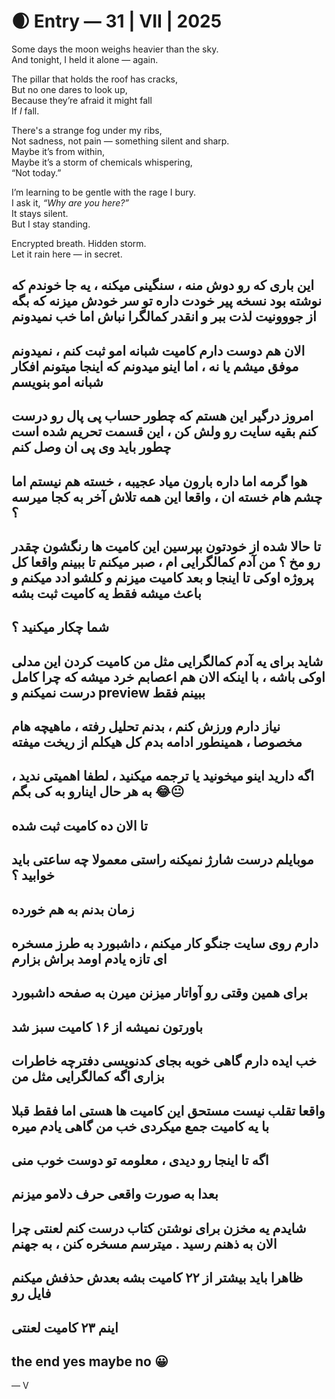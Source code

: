 # 🌒 Entry — 31 | VII | 2025

Some days the moon weighs heavier than the sky.  
And tonight, I held it alone — again.

The pillar that holds the roof has cracks,  
But no one dares to look up,  
Because they’re afraid it might fall  
If *I* fall.

There's a strange fog under my ribs,  
Not sadness, not pain — something silent and sharp.  
Maybe it’s from within,  
Maybe it’s a storm of chemicals whispering,  
“Not today.”

I’m learning to be gentle with the rage I bury.  
I ask it, *“Why are you here?”*  
It stays silent.  
But I stay standing.

Encrypted breath. Hidden storm.  
Let it rain here — in secret.

این باری که رو دوش منه ، سنگینی میکنه ، یه جا خوندم که نوشته بود نسخه پیر خودت داره تو سر خودش میزنه که بگه از جووونیت لذت ببر و انقدر کمالگرا نباش اما خب نمیدونم
---
الان هم دوست دارم کامیت شبانه امو ثبت کنم ، نمیدونم موفق میشم یا نه ، اما اینو میدونم که اینجا میتونم افکار شبانه امو بنویسم 
---
امروز درگیر این هستم که چطور حساب پی پال رو درست کنم بقیه سایت رو ولش کن ، این قسمت تحریم شده است چطور باید وی پی ان وصل کنم 
---
هوا گرمه اما داره بارون میاد عجیبه ، خسته هم نیستم اما چشم هام خسته ان ، واقعا این همه تلاش آخر به کجا میرسه ؟ 
---
تا حالا شده از خودتون بپرسین این کامیت ها رنگشون چقدر رو مخ ؟ من آدم کمالگرایی ام ، صبر میکنم تا ببینم واقعا کل پروژه اوکی تا اینجا و بعد کامیت میزنم و کلشو ادد میکنم و باعث میشه فقط یه کامیت ثبت بشه
---
شما چکار میکنید ؟
---
شاید برای یه آدم کمالگرایی مثل من کامیت کردن این مدلی اوکی باشه ، با اینکه الان هم اعصابم خرد میشه که چرا کامل درست نمیکنم و preview ببینم فقط 
---
نیاز دارم ورزش کنم ، بدنم تحلیل رفته ، ماهیچه هام مخصوصا ، همینطور ادامه بدم کل هیکلم از ریخت میفته 
---
اگه دارید اینو میخونید یا ترجمه میکنید ، لطفا اهمیتی ندید ، به هر حال اینارو به کی بگم 😂😐
---
تا الان ده کامیت ثبت شده
---
موبایلم درست شارژ نمیکنه راستی معمولا چه ساعتی باید خوابید ؟ 
---
زمان بدنم به هم خورده 
---
دارم روی سایت جنگو کار میکنم ، داشبورد به طرز مسخره ای تازه یادم اومد براش بزارم 
---
برای همین وقتی رو آواتار میزنن میرن به صفحه داشبورد
---
باورتون نمیشه از ۱۶ کامیت سبز شد 
---
خب ایده دارم گاهی خوبه بجای کدنویسی دفترچه خاطرات بزاری اگه کمالگرایی مثل من 
---
واقعا تقلب نیست مستحق این کامیت ها هستی اما فقط قبلا با یه کامیت جمع میکردی خب من گاهی یادم میره
---
اگه تا اینجا رو دیدی ، معلومه تو دوست خوب منی
---
بعدا به صورت واقعی حرف دلامو میزنم 
---
شایدم یه مخزن برای نوشتن کتاب درست کنم لعنتی چرا الان به ذهنم رسید . میترسم مسخره کنن ، به جهنم 
---
ظاهرا باید بیشتر از ۲۲ کامیت بشه بعدش حذفش میکنم فایل رو 
---
اینم ۲۳ کامیت لعنتی
---

the end yes maybe no 😀 
---

— V
